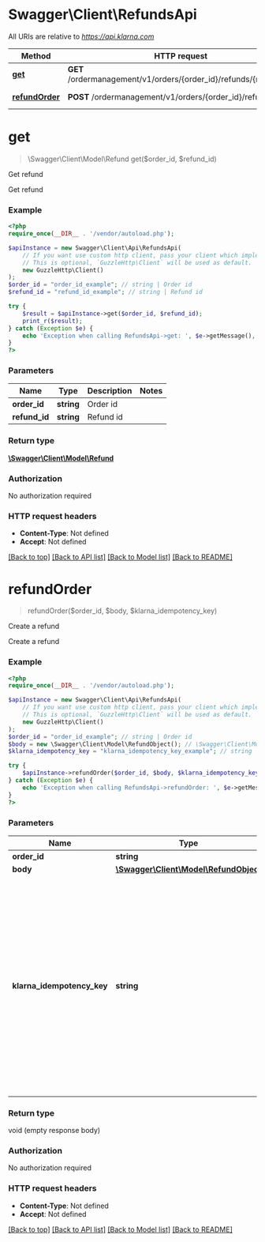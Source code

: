 # Swagger\Client\RefundsApi

All URIs are relative to *https://api.klarna.com*

Method | HTTP request | Description
------------- | ------------- | -------------
[**get**](RefundsApi.md#get) | **GET** /ordermanagement/v1/orders/{order_id}/refunds/{refund_id} | Get refund
[**refundOrder**](RefundsApi.md#refundOrder) | **POST** /ordermanagement/v1/orders/{order_id}/refunds | Create a refund


# **get**
> \Swagger\Client\Model\Refund get($order_id, $refund_id)

Get refund

Get refund

### Example
```php
<?php
require_once(__DIR__ . '/vendor/autoload.php');

$apiInstance = new Swagger\Client\Api\RefundsApi(
    // If you want use custom http client, pass your client which implements `GuzzleHttp\ClientInterface`.
    // This is optional, `GuzzleHttp\Client` will be used as default.
    new GuzzleHttp\Client()
);
$order_id = "order_id_example"; // string | Order id
$refund_id = "refund_id_example"; // string | Refund id

try {
    $result = $apiInstance->get($order_id, $refund_id);
    print_r($result);
} catch (Exception $e) {
    echo 'Exception when calling RefundsApi->get: ', $e->getMessage(), PHP_EOL;
}
?>
```

### Parameters

Name | Type | Description  | Notes
------------- | ------------- | ------------- | -------------
 **order_id** | **string**| Order id |
 **refund_id** | **string**| Refund id |

### Return type

[**\Swagger\Client\Model\Refund**](../Model/Refund.md)

### Authorization

No authorization required

### HTTP request headers

 - **Content-Type**: Not defined
 - **Accept**: Not defined

[[Back to top]](#) [[Back to API list]](../../README.md#documentation-for-api-endpoints) [[Back to Model list]](../../README.md#documentation-for-models) [[Back to README]](../../README.md)

# **refundOrder**
> refundOrder($order_id, $body, $klarna_idempotency_key)

Create a refund

Create a refund

### Example
```php
<?php
require_once(__DIR__ . '/vendor/autoload.php');

$apiInstance = new Swagger\Client\Api\RefundsApi(
    // If you want use custom http client, pass your client which implements `GuzzleHttp\ClientInterface`.
    // This is optional, `GuzzleHttp\Client` will be used as default.
    new GuzzleHttp\Client()
);
$order_id = "order_id_example"; // string | Order id
$body = new \Swagger\Client\Model\RefundObject(); // \Swagger\Client\Model\RefundObject | 
$klarna_idempotency_key = "klarna_idempotency_key_example"; // string | This header will guarantee the idempotency of the operation. The key should be unique and is recommended to be a UUID version 4. Retries of requests are safe to be applied in case of errors such as network errors, socket errors and timeouts.

try {
    $apiInstance->refundOrder($order_id, $body, $klarna_idempotency_key);
} catch (Exception $e) {
    echo 'Exception when calling RefundsApi->refundOrder: ', $e->getMessage(), PHP_EOL;
}
?>
```

### Parameters

Name | Type | Description  | Notes
------------- | ------------- | ------------- | -------------
 **order_id** | **string**| Order id |
 **body** | [**\Swagger\Client\Model\RefundObject**](../Model/RefundObject.md)|  | [optional]
 **klarna_idempotency_key** | **string**| This header will guarantee the idempotency of the operation. The key should be unique and is recommended to be a UUID version 4. Retries of requests are safe to be applied in case of errors such as network errors, socket errors and timeouts. | [optional]

### Return type

void (empty response body)

### Authorization

No authorization required

### HTTP request headers

 - **Content-Type**: Not defined
 - **Accept**: Not defined

[[Back to top]](#) [[Back to API list]](../../README.md#documentation-for-api-endpoints) [[Back to Model list]](../../README.md#documentation-for-models) [[Back to README]](../../README.md)

